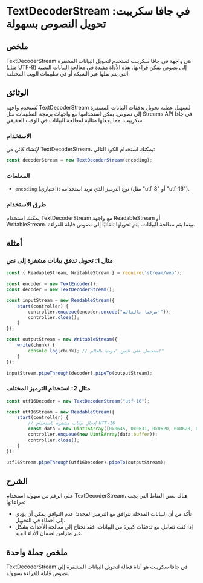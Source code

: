 <!--
Meta Description: # TextDecoderStream في جافا سكريبت: تحويل النصوص بسهولة ## ملخص TextDecoderStream هي واجهة في جافا سكريبت تُستخدم لتحويل البيانات المشفرة (مثل UTF-8) ...
Meta Keywords: textdecoderstream, const, new, البيانات, إلى
-->

# TextDecoderStream في جافا سكريبت: تحويل النصوص بسهولة

## ملخص
TextDecoderStream هي واجهة في جافا سكريبت تُستخدم لتحويل البيانات المشفرة (مثل UTF-8) إلى نصوص يمكن قراءتها. هذه الأداة مفيدة في معالجة البيانات النصية التي يتم نقلها عبر الشبكة أو في تطبيقات الويب المختلفة.

## الوثائق
تُستخدم واجهة TextDecoderStream لتسهيل عملية تحويل تدفقات البيانات المشفرة إلى نصوص. يمكن استخدامها مع واجهات برمجة التطبيقات مثل Streams API في جافا سكريبت، مما يجعلها مثالية لمعالجة البيانات في الوقت الحقيقي.

### الاستخدام
لإنشاء كائن من TextDecoderStream، يمكنك استخدام الكود التالي:

```javascript
const decoderStream = new TextDecoderStream(encoding);
```

### المعلمات
- `encoding` (اختياري): نوع الترميز الذي تريد استخدامه (مثل "utf-8" أو "utf-16").

### طرق الاستخدام
يمكنك استخدام TextDecoderStream مع واجهة ReadableStream أو WritableStream. بينما يتم معالجة البيانات، يتم تحويلها تلقائيًا إلى نصوص قابلة للقراءة.

## أمثلة
### مثال 1: تحويل تدفق بيانات مشفرة إلى نص
```javascript
const { ReadableStream, WritableStream } = require('stream/web');

const encoder = new TextEncoder();
const decoder = new TextDecoderStream();

const inputStream = new ReadableStream({
    start(controller) {
        controller.enqueue(encoder.encode("مرحبا بالعالم!"));
        controller.close();
    }
});

const outputStream = new WritableStream({
    write(chunk) {
        console.log(chunk); // ستحصل على النص "مرحبا بالعالم!"
    }
});

inputStream.pipeThrough(decoder).pipeTo(outputStream);
```

### مثال 2: استخدام الترميز المختلف
```javascript
const utf16Decoder = new TextDecoderStream("utf-16");

const utf16Stream = new ReadableStream({
    start(controller) {
        // إدخال بيانات مشفرة باستخدام UTF-16
        const data = new Uint16Array([0x0645, 0x0631, 0x062D, 0x0628, 0x0020, 0x0628, 0x0627, 0x0644, 0x0639, 0x0627, 0x0644, 0x0645, 0x0021]);
        controller.enqueue(new Uint8Array(data.buffer));
        controller.close();
    }
});

utf16Stream.pipeThrough(utf16Decoder).pipeTo(outputStream);
```

## الشرح
على الرغم من سهولة استخدام TextDecoderStream، هناك بعض النقاط التي يجب مراعاتها:
- تأكد من أن البيانات المدخلة تتوافق مع الترميز المحدد؛ عدم التوافق يمكن أن يؤدي إلى أخطاء في التحويل.
- إذا كنت تتعامل مع تدفقات كبيرة من البيانات، فقد تحتاج إلى معالجة الأحداث بشكل غير متزامن لضمان الأداء الجيد.

## ملخص جملة واحدة
TextDecoderStream في جافا سكريبت هو أداة فعالة لتحويل البيانات المشفرة إلى نصوص قابلة للقراءة بسهولة.